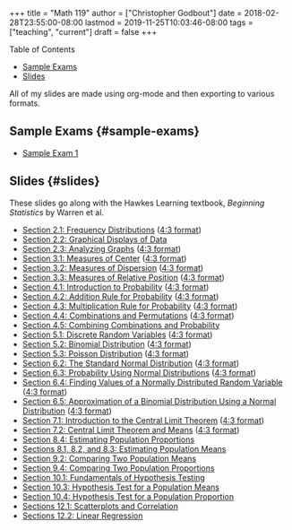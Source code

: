 +++
title = "Math 119"
author = ["Christopher Godbout"]
date = 2018-02-28T23:55:00-08:00
lastmod = 2019-11-25T10:03:46-08:00
tags = ["teaching", "current"]
draft = false
+++

<div class="ox-hugo-toc toc">
<div></div>

<div class="heading">Table of Contents</div>

- [Sample Exams](#sample-exams)
- [Slides](#slides)

</div>
<!--endtoc-->

All of my slides are made using org-mode and then exporting to various formats.


## Sample Exams {#sample-exams}

-   [Sample Exam 1](/files/math119/exam01-sample.pdf)


## Slides {#slides}

These slides go along with the Hawkes Learning textbook, _Beginning Statistics_ by Warren et al.

-   [Section 2.1: Frequency Distributions](/files/math119/section-2.1.pdf) ([4:3 format](/files/math119/section-2.1-43.pdf))
-   [Section 2.2: Graphical Displays of Data](/files/math119/section-2.2.pdf)
-   [Section 2.3: Analyzing Graphs](/files/math119/section-2.3.pdf) ([4:3 format](../static/files/math119/section-2.3-43.pdf))
-   [Section 3.1: Measures of Center](/files/math119/section-3.1.pdf) ([4:3 format](/files/math119/section-3.1-43.pdf))
-   [Section 3.2: Measures of Dispersion](/files/math119/section-3.2.pdf) ([4:3 format](/files/math119/section-3.2-43.pdf))
-   [Section 3.3: Measures of Relative Position](/files/math119/section-3.3.pdf) ([4:3 format](/files/math119/section-3.3-43.pdf))
-   [Section 4.1: Introduction to Probability](/files/math119/section-4.1.pdf)  ([4:3 format](/files/math119/section-4.1-43.pdf))
-   [Section 4.2: Addition Rule for Probability](/files/math119/section-4.2.pdf) ([4:3 format](/files/math119/section-4.2-43.pdf))
-   [Section 4.3: Multiplication Rule for Probability](/files/math119/section-4.3.pdf) ([4:3 format](/files/math119/section-4.3.pdf))
-   [Section 4.4: Combinations and Permutations](/files/math119/section-4.4.pdf) ([4:3 format](/files/math119/section-4.4-43.pdf))
-   [Section 4.5: Combining Combinations and Probability](/files/math119/section-4.5.pdf)
-   [Section 5.1: Discrete Random Variables](/files/math119/section-5.1.pdf) ([4:3 format](/files/math119/section-5.1-43.pdf))
-   [Section 5.2: Binomial Distribution](/files/math119/section-5.2.pdf) ([4:3 format](/files/math119/section-5.2-43.pdf))
-   [Section 5.3: Poisson Distribution](/files/math119/section-5.3.pdf) ([4:3 format](/files/math119/section-5.3-43.pdf))
-   [Section 6.2: The Standard Normal Distribution](/files/math119/section-6.2.pdf) ([4:3 format](/files/math119/section-6.2-43.pdf))
-   [Section 6.3: Probability Using Normal Distributions](/files/math119/section-6.3.pdf) ([4:3 format](/files/math119/section-6.3-43.pdf))
-   [Section 6.4: Finding Values of a Normally Distributed Random Variable](/files/math119/section-6.4.pdf) ([4:3 format](/files/math119/section-6.4-43.pdf))
-   [Section 6.5: Approximation of a Binomial Distribution Using a Normal Distribution](/files/math119/section-6.5.pdf) ([4:3 format](../static/files/math119/section-6.5-43.pdf))
-   [Section 7.1: Introduction to the Central Limit Theorem](/files/math119/section-7.1.pdf) ([4:3 format](/files/math119/section-7.1-43.pdf))
-   [Section 7.2: Central Limit Theorem and Means](/files/math119/section-7.2.pdf) ([4:3 format](/files/math119/section-7.2-43.pdf))
-   [Section 8.4: Estimating Population Proportions](/files/math119/section-8.4.pdf)
-   [Sections 8.1, 8.2, and 8.3: Estimating Population Means](/files/math119/section-8.1.pdf)
-   [Section 9.2: Comparing Two Population Means](/files/math119/section-9.2.pdf)
-   [Section 9.4: Comparing Two Population Proportions](/files/math119/section-9.4.pdf)
-   [Section 10.1: Fundamentals of Hypothesis Testing](/files/math119/section-10.1.pdf)
-   [Section 10.3: Hypothesis Test for a Population Means](/files/math119/section-10.3.pdf)
-   [Section 10.4: Hypothesis Test for a Population Proportion](/files/math119/section-10.4.pdf)
-   [Sections 12.1: Scatterplots and Correlation](/files/math119/section-12.1.pdf)
-   [Sections 12.2: Linear Regression](/files/math119/section-12.2.pdf)
